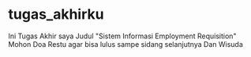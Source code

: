 # tugas_akhirku
Ini Tugas Akhir saya 
Judul "Sistem Informasi Employment Requisition"
Mohon Doa Restu agar bisa lulus sampe sidang selanjutnya 
Dan Wisuda
